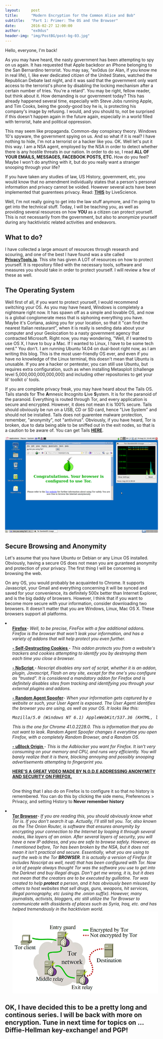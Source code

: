 ```yaml
---
layout:     post
title:      "Modern Encryption for the Common Alice and Bob"
subtitle:   "Part 1: Primer: The OS and the Browser"
date:       2016-02-27 12:00:00
author:     "ex0dus"
header-img: "img/PostBG/post-bg-03.jpg"
---
```


<p> Hello, everyone, I'm back! </p>

<p> As you may have heard, the nasty government has been attempting to spy on us again. It has requested that Apple backdoor an iPhone belonging to the San Bernardino terrorist. You may say, "ex0dus (or Alan, if you know me in real life), I, like ever dedicated citizen of the United States, watched the Republican Debate last night, and it was said that the government only want access to the terrorist's phone by disabling the locking mechanism after a certain number of tries. You're a retard". You may be right, fellow reader, but think about it. How demanding is our government today? This has already happened several time, especially with Steve Jobs running Apple, and Tim Cooks, being the goody-good boy he is, is protecting his company's image by refusing. I would, and you should to, not be surprised if this doesn't happen again in the future again, especially in a world filled with terrorist, hate and political oppression.</p>

<p> This may seem like propaganda. Common-day conspiracy theory. Windows 10's spyware, the government spying on us. And so what if it is real? I have nothing to hide, I'm not a terrorist or a hacker like you. OK. Well let's put it this way. I am a NSA agent, employed by the NSA in order to detect whether there is any hostile threats in our nation. In order to do so, I read <b>ALL OF YOUR EMAILS, MESSAGES, FACEBOOK POSTS, ETC. </b> How do you feel? Maybe I won't do anything with it, but do you really want a stranger snooping through your life? </p>

<p> If you have taken any studies of law, US History, government, etc, you would know that no amendment individually states that a person's personal information and privacy cannot be voided. However several acts have been implemented that guarentees privacy. Read: <a href="http://www.livescience.com/37398-right-to-privacy.html"><b>THIS</b></a> by LiveScience. </p>

<p> Well, I'm not really going to get into the law stuff anymore, and I'm going to get into the technical stuff. Today, I will be teaching you, as well as providing several resources on how <b> YOU </b> as a citizen can protect yourself. This is not necessarily from the government, but also to anonymize yourself during any hacktivistic related activities and endeavors. </p> 

<h2 class="section-heading">What to do?</h2>
 
<p> I have collected a large amount of resources through research and scouring, and one of the best I have found was a site called <a href="privacy.tools.io"><b>PrivacyTools.io</b></a>. This site has given A LOT of resources on how to protect yourself. It is repository filled with the necessary tools, software and measures you should take in order to protect yourself. I will review a few of these as well. </p>

<h2 class="section-heading">The Operating System</h2>
<p> Well first of all, if you want to protect yourself, I would recommend switching your OS. As you may have heard, Windows is completely a nightmare right now. It has spawn off as a simple and lovable OS, and now is a global conglomerate mess that is siphoning everything you have. Maybe it's Cortana, asking you for your location, so that it "can find the nearest Italian restaurant", when it is really is sending data about your computer and your Geolocation to a nasty government agency that contracted Microsoft. Right now, you may wondering, "Well, if I wanted to use OS X, I have to buy a Mac. If I wanted to Linux, I have to be some tech nerd." You don't. I am running Ubuntu 14.04 on dual-boot right now, as I am writing this blog. This is the most user-friendly OS ever, and even if you have no knowledge of the Linux terminal, this doesn't mean that Ubuntu is unusable. If you are a hacker or pentester, you can still use Ubuntu, but requires extra configuration, such as when installing Metasploit (challenge level 5,000,000,000,000,000) and including other repositories to get your lil' toolkit o' tools. </p>

<p> If you are complete privacy freak, you may have heard about the Tails OS. Tails stands for <b>T</b>he <b>A</b>mnesic <b>I</b>ncognito <b>L</b>ive <b>S</b>ystem. It is for the paranoid of the paranoid. Everything is routed through Tor, and every application is secure and encrypted. However, it does not mean it is 100% secure. Tails should obviously be run on a USB, CD or SD card, hence "Live System" and should not be installed. Tails does not guarentee malware protection, remember, "anonymity", not "antivirus". Obviously, if you have heard, Tor is broken, due to data being able to be sniffed out in the exit nodes, so that is a caution to be aware of. You can get Tails 
<a href="https://tails.boum.org"><b>HERE</b></a>.</p>

<img src="/img/ModernEncryptionAliceBob1/tails.png">

<h2 class="section-heading">Secure Browsing and Anonymity</h2>
<p> Let's assume that you have Ubuntu or Debian or any Linux OS installed. Obviously, having a secure OS does not mean you are guranteed anonymity and protection of your privacy. The first thing I will be concerning is browsing the web. </p>
<p> On any OS, you would probably be acquainted to Chrome. It supports Javascript, your Gmail and everything concerning it will be synced and saved for your convenience, its definitely 500x better than Internet Explorer, and is the big daddy of browsers. However, I think that if you want to become more secure with your information, consider downloading two browsers. It doesn't matter that you are Windows, Linux, Mac OS X. These browsers support all platforms. </p>
<li>
	<ul><a href="https://www.mozilla.org/en-US/firefox/new/"><b>Firefox</b></a>- <i> Well, to be precise, FireFox with a few additional addons. Firefox is the browser that won't leak your information, and has a variety of addons that will help protect you even further. </i></ul>
		<ul><a href="https://addons.mozilla.org/en-US/firefox/addon/self-destructing-cookies/"><b> - Self-Destructing Cookies </b></a>- <i>This addon protects you from a website's trackers and cookies attempting to identify you by destroying them each time you close a browser. </i></ul>
		<ul><a href="https://noscript.net/"><b> - NoScript </b></a>- <i>Noscript disables any sort of script, whether it is an addon, plugin, Javascript, Flash on any site, except for the one's you configure as "trusted". It is considered a mandatory addon for Firefox and is definitely disables sites from tracking and identifying you through your external plugins and addons.</i></ul>
		<ul><a href="https://addons.mozilla.org/en-US/firefox/addon/random-agent-spoofer/"><b> - Random Agent Spoofer</b></a>- <i> When your information gets captured by a website or such, your User Agent is exposed. The User Agent identifies the browser you are using, as well as your OS. It looks like this:
		<pre>Mozilla/5.0 (Windows NT 6.1) AppleWebKit/537.36 (KHTML, like Gecko) Chrome/41.0.2228.0 Safari/537.36</pre> This is the one for Chrome 41.0.2228.0. This is information that you do not want to leak. Random Agent Spoofer changes it everytime you open Firefox, with a completely Random Browser, and a Random OS. </i></ul>
		<ul><a href="https://addons.mozilla.org/en-US/firefox/addon/ublock-origin/?src=search"><b> - uBlock Origin </b></a>- <i> This is the Adblocker you want for Firefox. It isn't very consuming on your memory and CPU, and runs very efficiently. You will barely realize that it is there, blocking annoying and possibly snooping advertisements attempting to fingerprint you. </i></ul>
		<ul><a href="https://www.youtube.com/watch?v=onmDmyypIMM"><b>HERE'S A GREAT VIDEO MADE BY N.0.D.E ADDRESSING ANONYMITY AND SECURITY ON FIREFOX.</b></a></ul>
		<br>
		<ul> One thing that I also do on Firefox is to configure it so that no history is remembered. You can do this by clicking the side menu, Preferences > Privacy, and setting History to <b>Never remember history </b></ul></li>
<li>		
	<ul><a href="https://www.torproject.org/"><b>Tor Browser</b></a>- <i> If you are reading this, you should obviously know what Tor is. If you don't search it up. Actually, I'll still tell you. Tor, also known as the The Onion Router, is software that ensures anonymity by encrypting your connection to the Internet by looping it through several nodes, like layers of an onion. After several layers of security, you will have a new IP address, and you are safe to browse safely. However, as I mentioned before, Tor has been broken by the NSA, but it does not mean it isn't practical and secure. Essentially, what you are using to surf the web is the Tor <b>BROWSER</b>. It is actually a version of Firefox (it includes Noscript as well, neat) that has been configured with Tor. Now a lot of people always thought Tor was the software you use to get into the Darknet and buy illegal drugs. Don't get me wrong, it is, but it does not mean that the creators are to be executed by guillotine. Tor was created to help <b>protect</b> a person, and it has obviously been misused by others to host websites that sell drugs, guns, weapons, hit services, illegal pornography, etc (using the .onion suffix). However, many journalists, activists, bloggers, etc still utilize the Tor Browser to communicate with dissidents of places such as Syria, Iraq, etc. and has helped tremendously in the hacktivism world. </i>
	<img src="/img/ModernEncryptionAliceBob1/tor.png"></ul>
	</ul>
</li>


<h2 class = "section-heading"> OK, I have decided this to be a pretty long and continous series. I will be back with more on encryption. Tune in next time for topics on ... <b> Diffie-Hellman key-exchange! </b> and <b> PGP! </b>

